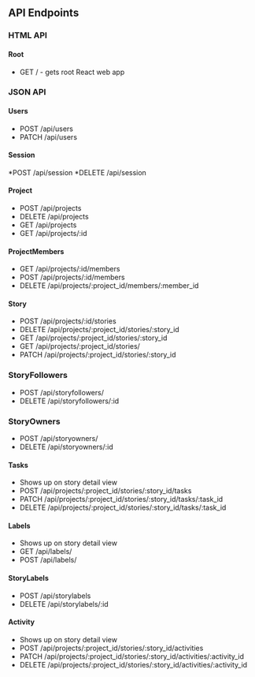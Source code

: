 ## API Endpoints
### HTML API
#### Root
* GET / - gets root React web app

### JSON API
#### Users
* POST /api/users
* PATCH /api/users

#### Session
*POST /api/session
*DELETE /api/session

#### Project
* POST /api/projects
* DELETE /api/projects
* GET /api/projects
* GET /api/projects/:id

#### ProjectMembers
* GET /api/projects/:id/members
* POST /api/projects/:id/members
* DELETE /api/projects/:project_id/members/:member_id

#### Story
* POST /api/projects/:id/stories
* DELETE /api/projects/:project_id/stories/:story_id
* GET /api/projects/:project_id/stories/:story_id
* GET /api/projects/:project_id/stories/
* PATCH /api/projects/:project_id/stories/:story_id

### StoryFollowers
* POST /api/storyfollowers/
* DELETE /api/storyfollowers/:id

### StoryOwners
* POST /api/storyowners/
* DELETE /api/storyowners/:id

#### Tasks
* Shows up on story detail view
* POST /api/projects/:project_id/stories/:story_id/tasks
* PATCH /api/projects/:project_id/stories/:story_id/tasks/:task_id
* DELETE /api/projects/:project_id/stories/:story_id/tasks/:task_id

#### Labels
* Shows up on story detail view
* GET /api/labels/
* POST /api/labels/

#### StoryLabels
* POST /api/storylabels
* DELETE /api/storylabels/:id

#### Activity
* Shows up on story detail view
* POST /api/projects/:project_id/stories/:story_id/activities
* PATCH /api/projects/:project_id/stories/:story_id/activities/:activity_id
* DELETE /api/projects/:project_id/stories/:story_id/activities/:activity_id
